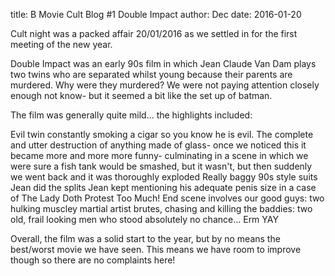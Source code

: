title: B Movie Cult Blog #1 Double Impact
author: Dec
date: 2016-01-20

Cult night was a packed affair 20/01/2016 as we settled in for the first meeting of the new year.

Double Impact was an early  90s film in which Jean Claude Van Dam plays two twins who are separated whilst young because their parents are murdered. Why were they murdered? We were not paying attention closely enough not know- but it seemed a bit like the set up of batman.

The film was generally quite mild... the highlights included:

Evil twin constantly smoking a cigar so you know he is evil.
The complete and utter destruction of anything made of glass- once we noticed this it became more and more more funny- culminating in a scene in which we were sure a fish tank would be smashed, but it wasn't, but then suddenly we went back and it was thoroughly exploded
Really baggy 90s style suits
Jean did the splits
Jean kept mentioning his adequate penis size in a case of The Lady Doth Protest Too Much!
End scene involves our good guys: two hulking muscley martial artist brutes, chasing and killing the baddies: two old, frail looking men who stood absolutely no chance... Erm YAY

Overall, the film was a solid start to the year, but by no means the best/worst movie we have seen. This means we have room to improve though so there are no complaints here!
